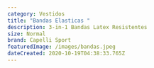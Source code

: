 ```yaml
---
category: Vestidos
title: "Bandas Elasticas "
description: 3-in-1 Bandas Latex Resistentes
size: Normal
brand: Capelli Sport
featuredImage: /images/bandas.jpeg
dateCreated: 2020-10-19T04:38:33.765Z
---
```

